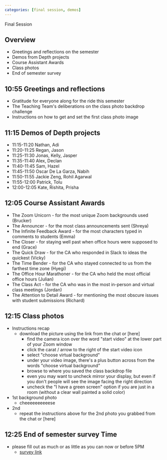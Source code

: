 ```yaml
---
categories: [final session, demos]
---
```


Final Session


## Overview
  * Greetings and reflections on the semester
  * Demos from Depth projects
  * Course Assistant Awards
  * Class photos
  * End of semester survey


## 10:55 Greetings and reflections
  * Gratitude for everyone along for the ride this semester
  * The Teaching Team's deliberations on the class photo backdrop challenge
  * Instructions on how to get and set the first class photo image


## 11:15 Demos of Depth projects
  * 11:15-11:20 Nathan, Adi
  * 11:20-11:25 Regan, Jason
  * 11:25-11:30 Jonas, Kelly, Jasper
  * 11:35-11:40 Alex, Declan
  * 11:40-11:45 Sam, Hazel
  * 11:45-11:50 Oscar De La Garza, Nabih
  * 11:50-11:55 Jackie Zeng, Rohil Agarwal
  * 11:55-12:00 Patrick, Tolu
  * 12:00-12:05 Kate, Rishita, Prisha


## 12:05 Course Assistant Awards
  * The Zoom Unicorn - for the most unique Zoom backgrounds used (Brucker)
  * The Announcer - for the most class announcements sent (Shreya)
  * The Infinite Feedback Award - for the most characters typed in comments to students (Emma)
  * The Closer - for staying well past when office hours were supposed to end (Grace)
  * The Quick Draw - for the CA who responded in Slack to ideas the quickest (Vicky)
  * The Time Bender - for the CA who stayed connected to us from the farthest time zone (Hyegi)
  * The Office Hour Marathoner - for the CA who held the most official office hours (Julian)
  * The Class Act - for the CA who was in the most in-person and virtual class meetings (Jordan)
  * The Attention to Detail Award - for mentioning the most obscure issues with student submissions (Richard)


## 12:15 Class photos
  * Instructions recap
    * download the picture using the link from the chat or [here]
      * find the camera icon over the word "start video" at the lower part of your Zoom window
      * click the carat / arrow to the right of the start video icon
      * select "choose virtual background"
      * under your video image, there's a plus button across from the words "choose virtual background"
      * browse to where you saved the class backdrop file
      * even you may want to uncheck mirror your display, but even if you don't people will see the image facing the right direction
      * uncheck the "I have a green screen" option if you are just in a room (without a clear wall painted a solid color)
  * 1st background photo
    * cheeeeeeeeeese
  * 2nd
    * repeat the instructions above for the 2nd photo you grabbed from the chat or [here]


## 12:25 End of semester survey Time
  * please fill out as much or as little as you can now or before 5PM
    * [survey link](https://forms.gle/TpHJYSL7fBXq2fqP7)
